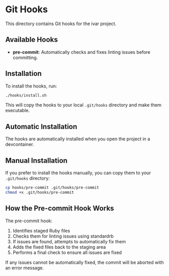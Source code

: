 # Git Hooks

This directory contains Git hooks for the ivar project.

## Available Hooks

- **pre-commit**: Automatically checks and fixes linting issues before committing.

## Installation

To install the hooks, run:

```bash
./hooks/install.sh
```

This will copy the hooks to your local `.git/hooks` directory and make them executable.

## Automatic Installation

The hooks are automatically installed when you open the project in a devcontainer.

## Manual Installation

If you prefer to install the hooks manually, you can copy them to your `.git/hooks` directory:

```bash
cp hooks/pre-commit .git/hooks/pre-commit
chmod +x .git/hooks/pre-commit
```

## How the Pre-commit Hook Works

The pre-commit hook:

1. Identifies staged Ruby files
2. Checks them for linting issues using standardrb
3. If issues are found, attempts to automatically fix them
4. Adds the fixed files back to the staging area
5. Performs a final check to ensure all issues are fixed

If any issues cannot be automatically fixed, the commit will be aborted with an error message.
